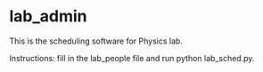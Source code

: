 # lab_admin

This is the scheduling software for Physics lab.

Instructions: fill in the lab_people file and run python lab_sched.py.
